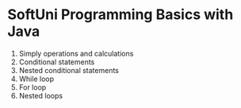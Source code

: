 # SoftUni Programming Basics with Java

1. Simply operations and calculations
2. Conditional statements
3. Nested conditional statements
4. While loop
5. For loop
6. Nested loops
